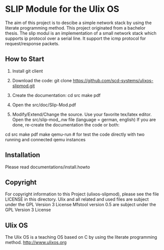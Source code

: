 SLIP Module for the Ulix OS
=====================

The aim of this project is to descibe a simple network stack by using the literate programming method.
This project originated from a bachelor thesis.
The slip modul is an implementation of a small network stack which supports ip protocol over a serial line.
It support the icmp protocol for request/response packets.

How to Start
---------------------
1. Install git client

2. Download the code:
git clone https://github.com/scd-systems/ulixos-slipmod.git

3. Create the documentation:
cd src
make pdf

4. Open the src/doc/Slip-Mod.pdf

5. Modify/Extend/Change the source.
Use your favorite tex/latex editor.
Open the src/slip-mod_<language>.nw file  (language = german, english)
If you are done, re-create the documentation the code or both:

cd src
make pdf
make qemu-run		# for test the code directly with two running and connected qemu instances

Installation
---------------------
Please read documentations/install.howto

Copyright
---------------------
For copyright information to this Project (ulixos-slipmod), please see the file LICENSE in this directory.
Ulix and all related and used files are subject under the GPL Version 3 License
Mfstool version 0.5 are subject under the GPL Version 3 License

Ulix OS
---------------------
The Ulix OS is a teaching OS based on C by using the literate programming method.
http://www.ulixos.org
